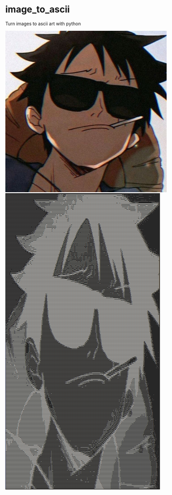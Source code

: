 # image_to_ascii
Turn images to ascii art with python

![alt text](Luffi.jpg)
![alt text](ascii_example.png)